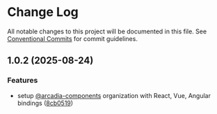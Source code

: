 # Change Log

All notable changes to this project will be documented in this file.
See [Conventional Commits](https://conventionalcommits.org) for commit guidelines.

## 1.0.2 (2025-08-24)


### Features

* setup [@arcadia-components](https://github.com/arcadia-components) organization with React, Vue, Angular bindings ([8cb0519](https://github.com/your-org/arcadia-components/commit/8cb0519888418c79da209e1b2807e05e1dc31cc6))
